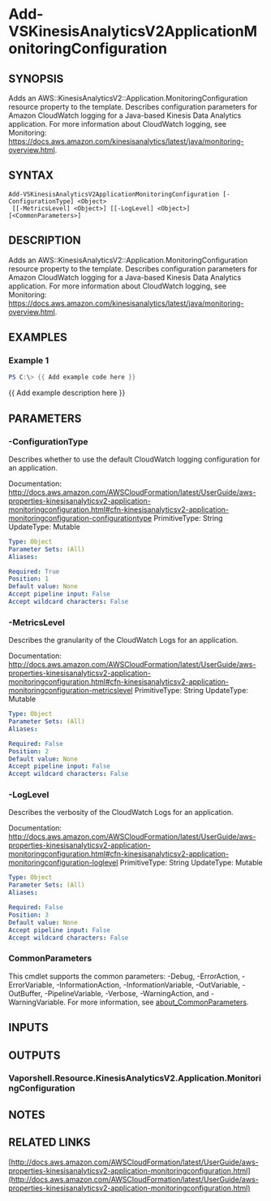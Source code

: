 # Add-VSKinesisAnalyticsV2ApplicationMonitoringConfiguration

## SYNOPSIS
Adds an AWS::KinesisAnalyticsV2::Application.MonitoringConfiguration resource property to the template.
Describes configuration parameters for Amazon CloudWatch logging for a Java-based Kinesis Data Analytics application.
For more information about CloudWatch logging, see Monitoring: https://docs.aws.amazon.com/kinesisanalytics/latest/java/monitoring-overview.html.

## SYNTAX

```
Add-VSKinesisAnalyticsV2ApplicationMonitoringConfiguration [-ConfigurationType] <Object>
 [[-MetricsLevel] <Object>] [[-LogLevel] <Object>] [<CommonParameters>]
```

## DESCRIPTION
Adds an AWS::KinesisAnalyticsV2::Application.MonitoringConfiguration resource property to the template.
Describes configuration parameters for Amazon CloudWatch logging for a Java-based Kinesis Data Analytics application.
For more information about CloudWatch logging, see Monitoring: https://docs.aws.amazon.com/kinesisanalytics/latest/java/monitoring-overview.html.

## EXAMPLES

### Example 1
```powershell
PS C:\> {{ Add example code here }}
```

{{ Add example description here }}

## PARAMETERS

### -ConfigurationType
Describes whether to use the default CloudWatch logging configuration for an application.

Documentation: http://docs.aws.amazon.com/AWSCloudFormation/latest/UserGuide/aws-properties-kinesisanalyticsv2-application-monitoringconfiguration.html#cfn-kinesisanalyticsv2-application-monitoringconfiguration-configurationtype
PrimitiveType: String
UpdateType: Mutable

```yaml
Type: Object
Parameter Sets: (All)
Aliases:

Required: True
Position: 1
Default value: None
Accept pipeline input: False
Accept wildcard characters: False
```

### -MetricsLevel
Describes the granularity of the CloudWatch Logs for an application.

Documentation: http://docs.aws.amazon.com/AWSCloudFormation/latest/UserGuide/aws-properties-kinesisanalyticsv2-application-monitoringconfiguration.html#cfn-kinesisanalyticsv2-application-monitoringconfiguration-metricslevel
PrimitiveType: String
UpdateType: Mutable

```yaml
Type: Object
Parameter Sets: (All)
Aliases:

Required: False
Position: 2
Default value: None
Accept pipeline input: False
Accept wildcard characters: False
```

### -LogLevel
Describes the verbosity of the CloudWatch Logs for an application.

Documentation: http://docs.aws.amazon.com/AWSCloudFormation/latest/UserGuide/aws-properties-kinesisanalyticsv2-application-monitoringconfiguration.html#cfn-kinesisanalyticsv2-application-monitoringconfiguration-loglevel
PrimitiveType: String
UpdateType: Mutable

```yaml
Type: Object
Parameter Sets: (All)
Aliases:

Required: False
Position: 3
Default value: None
Accept pipeline input: False
Accept wildcard characters: False
```

### CommonParameters
This cmdlet supports the common parameters: -Debug, -ErrorAction, -ErrorVariable, -InformationAction, -InformationVariable, -OutVariable, -OutBuffer, -PipelineVariable, -Verbose, -WarningAction, and -WarningVariable. For more information, see [about_CommonParameters](http://go.microsoft.com/fwlink/?LinkID=113216).

## INPUTS

## OUTPUTS

### Vaporshell.Resource.KinesisAnalyticsV2.Application.MonitoringConfiguration
## NOTES

## RELATED LINKS

[http://docs.aws.amazon.com/AWSCloudFormation/latest/UserGuide/aws-properties-kinesisanalyticsv2-application-monitoringconfiguration.html](http://docs.aws.amazon.com/AWSCloudFormation/latest/UserGuide/aws-properties-kinesisanalyticsv2-application-monitoringconfiguration.html)

